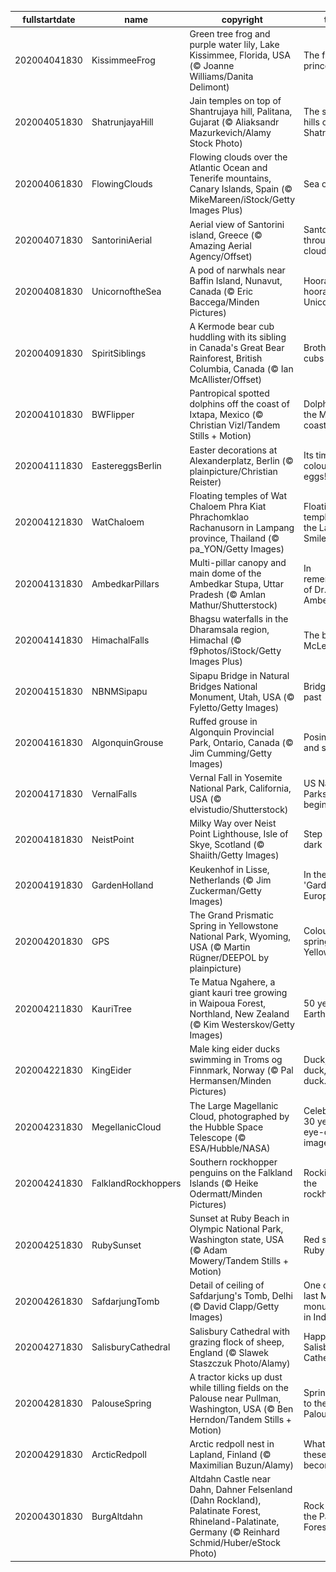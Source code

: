 |fullstartdate|name|copyright|title|image|
|--|--|--|--|--|
202004041830|KissimmeeFrog|Green tree frog and purple water lily, Lake Kissimmee, Florida, USA (© Joanne Williams/Danita Delimont)|The frog prince?|![](/en-IN/2020/04/202004041830KissimmeeFrog.jpg)|
202004051830|ShatrunjayaHill|Jain temples on top of Shantrujaya hill, Palitana, Gujarat (© Aliaksandr Mazurkevich/Alamy Stock Photo)|The sacred hills of Shatrunjaya|![](/en-IN/2020/04/202004051830ShatrunjayaHill.jpg)|
202004061830|FlowingClouds|Flowing clouds over the Atlantic Ocean and Tenerife mountains, Canary Islands, Spain (© MikeMareen/iStock/Getty Images Plus)|Sea of clouds|![](/en-IN/2020/04/202004061830FlowingClouds.jpg)|
202004071830|SantoriniAerial|Aerial view of Santorini island, Greece (© Amazing Aerial Agency/Offset)|Santorini through the clouds|![](/en-IN/2020/04/202004071830SantoriniAerial.jpg)|
202004081830|UnicornoftheSea|A pod of narwhals near Baffin Island, Nunavut, Canada (© Eric Baccega/Minden Pictures)|Hooray, hooray, it's Unicorn Day!|![](/en-IN/2020/04/202004081830UnicornoftheSea.jpg)|
202004091830|SpiritSiblings|A Kermode bear cub huddling with its sibling in Canada's Great Bear Rainforest, British Columbia, Canada (© Ian McAllister/Offset)|Brotherly cubs|![](/en-IN/2020/04/202004091830SpiritSiblings.jpg)|
202004101830|BWFlipper|Pantropical spotted dolphins off the coast of Ixtapa, Mexico (© Christian Vizl/Tandem Stills + Motion)|Dolphins off the Mexican coast|![](/en-IN/2020/04/202004101830BWFlipper.jpg)|
202004111830|EastereggsBerlin|Easter decorations at Alexanderplatz, Berlin (© plainpicture/Christian Reister)|Its time to colour some eggs!|![](/en-IN/2020/04/202004111830EastereggsBerlin.jpg)|
202004121830|WatChaloem|Floating temples of Wat Chaloem Phra Kiat Phrachomklao Rachanusorn in Lampang province, Thailand (© pa_YON/Getty Images)|Floating temples in the Land of Smiles|![](/en-IN/2020/04/202004121830WatChaloem.jpg)|
202004131830|AmbedkarPillars|Multi-pillar canopy and main dome of the Ambedkar Stupa, Uttar Pradesh (© Amlan Mathur/Shutterstock)|In remembrance of Dr. Ambedkar|![](/en-IN/2020/04/202004131830AmbedkarPillars.jpg)|
202004141830|HimachalFalls|Bhagsu waterfalls in the Dharamsala region, Himachal (© f9photos/iStock/Getty Images Plus)|The beautiful McLeod Ganj|![](/en-IN/2020/04/202004141830HimachalFalls.jpg)|
202004151830|NBNMSipapu|Sipapu Bridge in Natural Bridges National Monument, Utah, USA (© Fyletto/Getty Images)|Bridges to the past|![](/en-IN/2020/04/202004151830NBNMSipapu.jpg)|
202004161830|AlgonquinGrouse|Ruffed grouse in Algonquin Provincial Park, Ontario, Canada (© Jim Cumming/Getty Images)|Posing tall and strong|![](/en-IN/2020/04/202004161830AlgonquinGrouse.jpg)|
202004171830|VernalFalls|Vernal Fall in Yosemite National Park, California, USA (© elvistudio/Shutterstock)|US National Parks Week begins|![](/en-IN/2020/04/202004171830VernalFalls.jpg)|
202004181830|NeistPoint|Milky Way over Neist Point Lighthouse, Isle of Skye, Scotland (© Shaiith/Getty Images)|Step into the dark|![](/en-IN/2020/04/202004181830NeistPoint.jpg)|
202004191830|GardenHolland|Keukenhof in Lisse, Netherlands (© Jim Zuckerman/Getty Images)|In the 'Garden of Europe'|![](/en-IN/2020/04/202004191830GardenHolland.jpg)|
202004201830|GPS|The Grand Prismatic Spring in Yellowstone National Park, Wyoming, USA (© Martin Rügner/DEEPOL by plainpicture)|Colours spring up in Yellowstone|![](/en-IN/2020/04/202004201830GPS.jpg)|
202004211830|KauriTree|Te Matua Ngahere, a giant kauri tree growing in Waipoua Forest, Northland, New Zealand (© Kim Westerskov/Getty Images)|50 years of Earth Day|![](/en-IN/2020/04/202004211830KauriTree.jpg)|
202004221830|KingEider|Male king eider ducks swimming in Troms og Finnmark, Norway (© Pal Hermansen/Minden Pictures)|Duck, duck. duck, duck, duck...|![](/en-IN/2020/04/202004221830KingEider.jpg)|
202004231830|MegellanicCloud|The Large Magellanic Cloud, photographed by the Hubble Space Telescope (© ESA/Hubble/NASA)|Celebrating 30 years of eye-opening images|![](/en-IN/2020/04/202004231830MegellanicCloud.jpg)|
202004241830|FalklandRockhoppers|Southern rockhopper penguins on the Falkland Islands (© Heike Odermatt/Minden Pictures)|Rockin' with the rockhoppers|![](/en-IN/2020/04/202004241830FalklandRockhoppers.jpg)|
202004251830|RubySunset|Sunset at Ruby Beach in Olympic National Park, Washington state, USA (© Adam Mowery/Tandem Stills + Motion)|Red skies at Ruby Beach|![](/en-IN/2020/04/202004251830RubySunset.jpg)|
202004261830|SafdarjungTomb|Detail of ceiling of Safdarjung's Tomb, Delhi (© David Clapp/Getty Images)|One of the last Moghul monuments in India|![](/en-IN/2020/04/202004261830SafdarjungTomb.jpg)|
202004271830|SalisburyCathedral|Salisbury Cathedral with grazing flock of sheep, England (© Slawek Staszczuk Photo/Alamy)|Happy 800th, Salisbury Cathedral|![](/en-IN/2020/04/202004271830SalisburyCathedral.jpg)|
202004281830|PalouseSpring|A tractor kicks up dust while tilling fields on the Palouse near Pullman, Washington, USA (© Ben Herndon/Tandem Stills + Motion)|Spring comes to the Palouse|![](/en-IN/2020/04/202004281830PalouseSpring.jpg)|
202004291830|ArcticRedpoll|Arctic redpoll nest in Lapland, Finland (© Maximilian Buzun/Alamy)|What bird will these eggs become?|![](/en-IN/2020/04/202004291830ArcticRedpoll.jpg)|
202004301830|BurgAltdahn|Altdahn Castle near Dahn, Dahner Felsenland (Dahn Rockland), Palatinate Forest, Rhineland-Palatinate, Germany (© Reinhard Schmid/Huber/eStock Photo)|Rock castle in the Palatinate Forest|![](/en-IN/2020/04/202004301830BurgAltdahn.jpg)|
